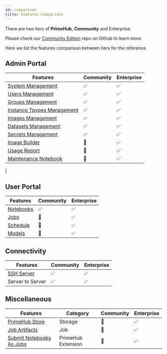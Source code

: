 ```yaml
---
id: comparison
title: Features Comparison
---
```



There are two tiers of **PrimeHub**, **Community** and <span class="ee-only">Enterprise</span>.

Please check our [Community Edition](https://github.com/InfuseAI/primehub) repo on Github to learn more.

Here we list the features comparison between tiers for the reference.

## Admin Portal

| Features | Community | <span class="ee-only">Enterprise</span> |
|----------|-----------|------------|
| [System Management](guide_manual/admin-system)  | ✅️ | ✅️ |
| [Users Management](guide_manual/admin-user)    | ✅️ | ✅️ |
| [Groups Management](guide_manual/admin-group)   | ✅️ | ✅️ |
| [Instance Tpypes Management](guide_manual/admin-instancetype)  | ✅️ | ✅️ |
| [Images Management](guide_manual/admin-image) | ✅️ | ✅️ |
| [Datasets Management](guide_manual/admin-dataset)  | ✅️ | ✅️ |
| [Secrets Management](guide_manual/admin-secret) | ✅️ | ✅️ |
| [Image Builder](guide_manual/admin-build-image)  | 🚫 | ✅️ |
| [Usage Report](guide_manual/admin-report)  | 🚫 | ✅️ |
| [Maintenance Notebook](maintenance) | 🚫 | ✅️ |
|

## User Portal

| Features |  Community | <span class="ee-only">Enterprise</span> |
|----------|-----------|------------|
| [Notebooks](quickstart/launch-project)| ✅️ | ✅️ |
| [Jobs](job-submission-feature) | 🚫 | ✅️ |
| [Schedule](job-scheduling-feature) | 🚫 | ✅️ |
| [Models](model-deployment-feature) | 🚫 | ✅️ |

## Connectivity

| Features | Community | <span class="ee-only">Enterprise</span> |
|----------|-----------|------------
| [SSH Server](guide_manual/ssh-config)| ✅️ | ✅️ |
| Server to Server| ✅️ | ✅️ |


## Miscellaneous

| Features | Category  | Community | <span class="ee-only">Enterprise</span> |
|----------|-----------|-----------|-----------|
| [PrimeHub Store](design/primehub-store)| Storage| 🚫 | ✅️ |
| [Job Artifacts](job-artifact-feature)  | Job | 🚫 | ✅️ |
| [Submit Notebooks As Jobs](ph-notebook-extension)  | PrimeHub Extension | 🚫️ | ✅️ 